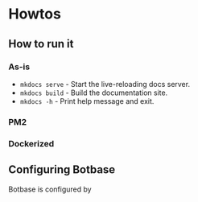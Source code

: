 # Howtos

## How to run it


### As-is

* `mkdocs serve` - Start the live-reloading docs server.
* `mkdocs build` - Build the documentation site.
* `mkdocs -h` - Print help message and exit.

### PM2


### Dockerized




## Configuring Botbase

Botbase is configured by 